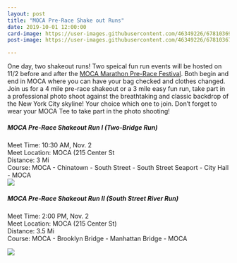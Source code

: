 ```yaml
---
layout: post
title: "MOCA Pre-Race Shake out Runs"
date: 2019-10-01 12:00:00
card-image: https://user-images.githubusercontent.com/46349226/67810369-dcd8fd00-fa70-11e9-91f0-1fc3b665310c.jpg
post-image: https://user-images.githubusercontent.com/46349226/67810367-dcd8fd00-fa70-11e9-96bb-9a2b5d24ef65.jpg

---
```


One day, two shakeout runs! Two speical fun run events will be hosted on 11/2 before and after the <a href="/events/2019-10-03-moca-pre-race-festival">MOCA Marathon Pre-Race Festival</a>. Both begin and end in MOCA where you can have your bag checked and clothes changed. Join us for a 4 mile pre-race shakeout or a 3 mile easy fun run, take part in a professional photo shoot against the breathtaking and classic backdrop of the New York City skyline! Your choice which one to join. Don’t forget to wear your MOCA Tee to take part in the photo shooting!

<!--more-->


<h5>MOCA Pre-Race Shakeout Run I (Two-Bridge Run)</h5>
Meet Time: 10:30 AM, Nov. 2<br/>
Meet Location: MOCA (215 Center St<br/>
Distance: 3 Mi<br/>
Course: MOCA - Chinatown - South Street - South Street Seaport - City Hall - MOCA<br/>

<img src="https://user-images.githubusercontent.com/46349226/67946329-862a0b00-fbb7-11e9-952d-578e284c8eee.PNG">


<h5>MOCA Pre-Race Shakeout Run II (South Street River Run)</h5>

Meet Time: 2:00 PM, Nov. 2<br/>
Meet Location: MOCA (215 Center St)<br/>
Distance: 3.5 Mi<br/>
Course: MOCA - Brooklyn Bridge - Manhattan Bridge - MOCA<br/>

<img src="https://user-images.githubusercontent.com/46349226/67946330-862a0b00-fbb7-11e9-9d7f-42d10eebdc2c.PNG">
